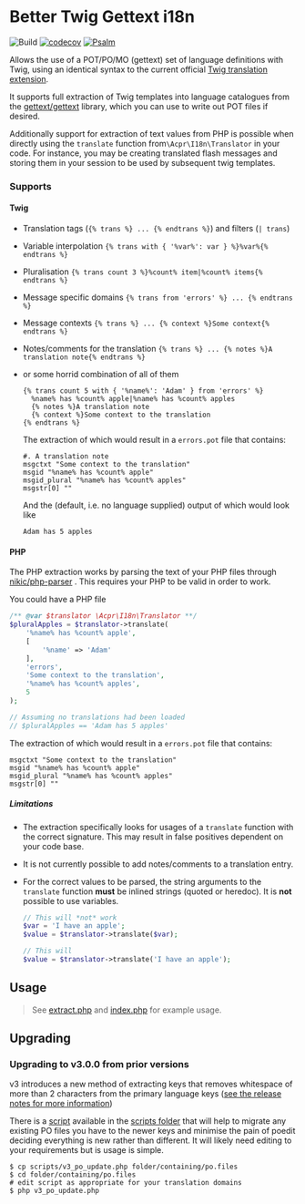 Better Twig Gettext i18n
======

![Build](https://github.com/cooperaj/better-twig-i18n/workflows/Build/badge.svg)
[![codecov](https://codecov.io/gh/cooperaj/better-twig-i18n/branch/master/graph/badge.svg)](https://codecov.io/gh/cooperaj/better-twig-i18n)
[![Psalm](https://shepherd.dev/github/cooperaj/better-twig-i18n/coverage.svg)](https://shepherd.dev/github/cooperaj/better-twig-i18n)


Allows the use of a POT/PO/MO (gettext) set of language definitions with Twig, using an identical syntax to the current
official [Twig translation extension](https://github.com/symfony/twig-bridge).

It supports full extraction of Twig templates into language catalogues from the 
[gettext/gettext](https://github.com/php-gettext/Gettext) library, which you can use to write out POT files if desired.

Additionally support for extraction of text values from PHP is possible when directly using the `translate` function 
from`\Acpr\I18n\Translator` in your code. For instance, you may be creating translated flash messages and storing them 
in your session to be used by subsequent twig templates.
 
### Supports
#### Twig
 * Translation tags (`{% trans %} ... {% endtrans %}`) and filters (`| trans`)
 * Variable interpolation `{% trans with { '%var%': var } %}%var%{% endtrans %}`
 * Pluralisation `{% trans count 3 %}%count% item|%count% items{% endtrans %}`
 * Message specific domains `{% trans from 'errors' %} ... {% endtrans %}`
 * Message contexts `{% trans %} ... {% context %}Some context{% endtrans %}`
 * Notes/comments for the translation `{% trans %} ... {% notes %}A translation note{% endtrans %}`
 
 
 * or some horrid combination of all of them
   ```twig
   {% trans count 5 with { '%name%': 'Adam' } from 'errors' %} 
     %name% has %count% apple|%name% has %count% apples
     {% notes %}A translation note
     {% context %}Some context to the translation
   {% endtrans %}
   ```
   
   The extraction of which would result in a `errors.pot` file that contains:
   ```
   #. A translation note
   msgctxt "Some context to the translation"
   msgid "%name% has %count% apple"
   msgid_plural "%name% has %count% apples"
   msgstr[0] ""
   ```
   
   And the (default, i.e. no language supplied) output of which would look like
   ```
   Adam has 5 apples
   ```
 
#### PHP
The PHP extraction works by parsing the text of your PHP files through [nikic/php-parser](https://github.com/nikic/PHP-Parser)
. This requires your PHP to be valid in order to work.

You could have a PHP file
```php
/** @var $translator \Acpr\I18n\Translator **/
$pluralApples = $translator->translate(
    '%name% has %count% apple',
    [
        '%name' => 'Adam'
    ],
    'errors',
    'Some context to the translation',
    '%name% has %count% apples',
    5
);

// Assuming no translations had been loaded
// $pluralApples == 'Adam has 5 apples'
```

The extraction of which would result in a `errors.pot` file that contains:
```
msgctxt "Some context to the translation"
msgid "%name% has %count% apple"
msgid_plural "%name% has %count% apples"
msgstr[0] ""
```

##### Limitations
 * The extraction specifically looks for usages of a `translate` function with the correct signature. This may result in 
   false positives dependent on your code base.
 * It is not currently possible to add notes/comments to a translation entry.
 * For the correct values to be parsed, the string arguments to the `translate` function **must** be inlined strings 
   (quoted or heredoc). It is **not** possible to use variables. 
   
   ```php
   // This will *not* work
   $var = 'I have an apple';
   $value = $translator->translate($var);
   
   // This will
   $value = $translator->translate('I have an apple');
   ```

## Usage
 
 > See [extract.php](example/extract.php) and [index.php](example/index.php) for example usage.

## Upgrading

### Upgrading to v3.0.0 from prior versions

v3 introduces a new method of extracting keys that removes whitespace of more than 2 characters from the primary
language keys ([see the release notes for more information](https://github.com/cooperaj/better-twig-i18n/releases/tag/v3.0.0))

There is a [script](./scripts/v3_po_update.php) available in the [scripts folder](./scripts) that will help to migrate
any existing PO files you have to the newer keys and minimise the pain of poedit deciding everything is new rather than 
different. It will likely need editing to your requirements but is usage is simple.

```shell
$ cp scripts/v3_po_update.php folder/containing/po.files
$ cd folder/containing/po.files
# edit script as appropriate for your translation domains
$ php v3_po_update.php
```
